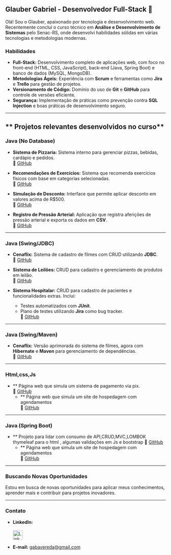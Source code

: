 ## Glauber Gabriel - Desenvolvedor Full-Stack 🙌  

Olá! Sou o Glauber, apaixonado por tecnologia e desenvolvimento web. Recentemente concluí o curso técnico em **Análise e Desenvolvimento de Sistemas** pelo Senac-RS, onde desenvolvi habilidades sólidas em várias tecnologias e metodologias modernas.  

### **Habilidades**  

- **Full-Stack:** Desenvolvimento completo de aplicações web, com foco no front-end (HTML, CSS, JavaScript), back-end (Java, Spring Boot) e banco de dados (MySQL, MongoDB).  
- **Metodologias Ágeis:** Experiência com **Scrum** e ferramentas como **Jira** e **Trello** para gestão de projetos.  
- **Versionamento de Código:** Domínio do uso de **Git** e **GitHub** para controle de versões eficiente.  
- **Segurança:** Implementação de práticas como prevenção contra **SQL Injection** e boas práticas de desenvolvimento seguro.  

---

## ** Projetos relevantes desenvolvidos no curso**  

### **Java (No Database)**  
- **Sistema de Pizzaria:** Sistema interno para gerenciar pizzas, bebidas, cardápio e pedidos.  
  🔗 [GitHub](https://github.com/Gabavereda/ATIVIDADE-MOD2-UC6-CONSOLE-PIZZARIA)  

- **Recomendações de Exercícios:** Sistema que recomenda exercícios físicos com base em categorias selecionadas.  
  🔗 [GitHub](https://github.com/Gabavereda/ATV3_UC7_MOD2)  

- **Simulação de Desconto:** Interface que permite aplicar desconto em valores acima de R$500.  
  🔗 [GitHub](https://github.com/Gabavereda/ATV1_UC9_MODULO2)  

- **Registro de Pressão Arterial:** Aplicação que registra aferições de pressão arterial e exporta os dados em **CSV**.  
  🔗 [GitHub](https://github.com/Gabavereda/Atividade4Csv)  

---

### **Java (Swing/JDBC)**  
- **Cenaflix:** Sistema de cadastro de filmes com CRUD utilizando **JDBC**.  
  🔗 [GitHub](https://github.com/Gabavereda/ATV_2_UC10_Aluno_Glauber_CenaFlix_JDBC)  

- **Sistema de Leilões:** CRUD para cadastro e gerenciamento de produtos em leilão.  
  🔗 [GitHub](https://github.com/Gabavereda/LeiloesTDSat)  

- **Sistema Hospitalar:** CRUD para cadastro de pacientes e funcionalidades extras. Inclui:  
  - Testes automatizados com **JUnit**.  
  - Plano de testes utilizando **Jira** como bug tracker.  
  🔗 [GitHub](https://github.com/Gabavereda/SistemaHospitalar_MOD3_UC11_ATV1)  

---

### **Java (Swing/Maven)**  
- **Cenaflix:** Versão aprimorada do sistema de filmes, agora com **Hibernate** e **Maven** para gerenciamento de dependências.  
  🔗 [GitHub](https://github.com/Gabavereda/Cenaflix)  

---

### **Html,css,Js**  
- ** Página web que simula um sistema de pagamento via pix. <br>
   🔗 [GitHub](https://github.com/Gabavereda/metodosPagamentos)
  - ** Página web que simula um site de hospedagem com agendamentos <br>
   🔗 [GitHub](https://github.com/Gabavereda/reservaHospedagem)   

---

### **Java (Spring Boot)**  
- ** Projeto para lidar com consumo de API,CRUD,MVC,LOMBOK  <br>
thymeleaf para o html , algumas validações em Js e bootstrap
   🔗 [GitHub](https://github.com/Gabavereda/ReviewFilmes-Revisado)
  - ** Página web que simula um site de hospedagem com agendamentos <br>
   🔗 [GitHub](https://github.com/Gabavereda/reservaHospedagem)  


---

### **Buscando Novas Oportunidades**  

Estou em busca de novas oportunidades para aplicar meus conhecimentos, aprender mais e contribuir para projetos inovadores.  

---

### **Contato**  

- **LinkedIn:**  
  <a href="https://www.linkedin.com/in/glauber-vereda-073159273/" target="_blank">  
    <img src="https://cdn-icons-png.flaticon.com/512/174/174857.png" alt="LinkedIn" width="30" height="30">  
  </a>  

- **E-mail:** gabavereda@gmail.com  
